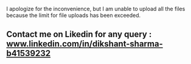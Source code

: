 I apologize for the inconvenience, but I am unable to upload all the files because the limit for file uploads has been exceeded.
## Contact me on Likedin for any query : www.linkedin.com/in/dikshant-sharma-b41539232

